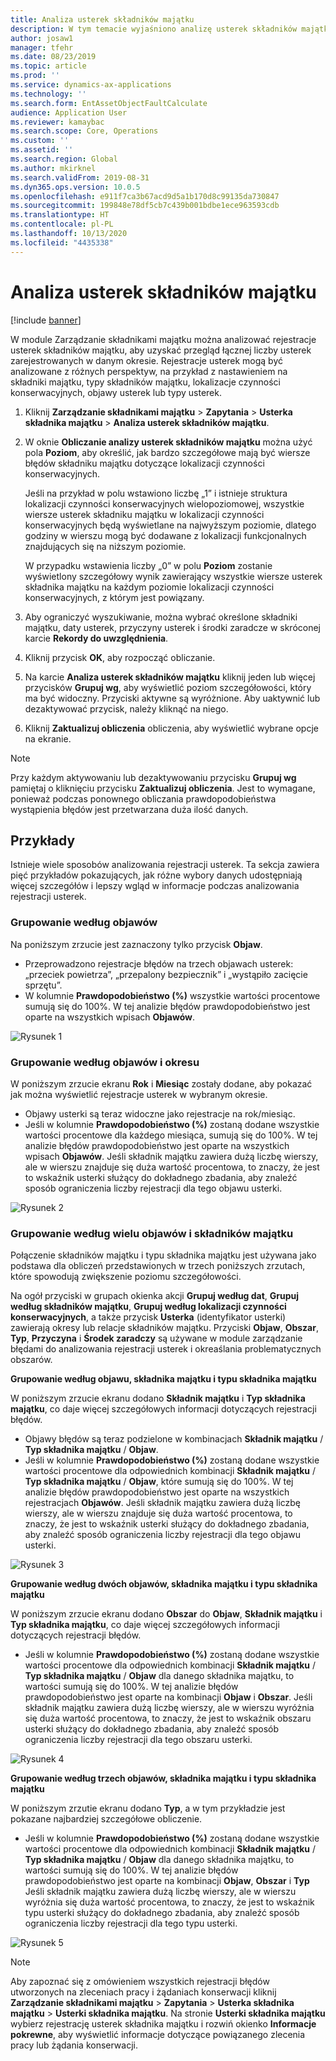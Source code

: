 ```yaml
---
title: Analiza usterek składników majątku
description: W tym temacie wyjaśniono analizę usterek składników majątku w module Zarządzanie składnikami majątku.
author: josaw1
manager: tfehr
ms.date: 08/23/2019
ms.topic: article
ms.prod: ''
ms.service: dynamics-ax-applications
ms.technology: ''
ms.search.form: EntAssetObjectFaultCalculate
audience: Application User
ms.reviewer: kamaybac
ms.search.scope: Core, Operations
ms.custom: ''
ms.assetid: ''
ms.search.region: Global
ms.author: mkirknel
ms.search.validFrom: 2019-08-31
ms.dyn365.ops.version: 10.0.5
ms.openlocfilehash: e911f7ca3b67acd9d5a1b170d8c99135da730847
ms.sourcegitcommit: 199848e78df5cb7c439b001bdbe1ece963593cdb
ms.translationtype: HT
ms.contentlocale: pl-PL
ms.lasthandoff: 10/13/2020
ms.locfileid: "4435338"
---
```

# <a name="asset-fault-analysis"></a>Analiza usterek składników majątku

[!include [banner](../../includes/banner.md)]

 

W module Zarządzanie składnikami majątku można analizować rejestracje usterek składników majątku, aby uzyskać przegląd łącznej liczby usterek zarejestrowanych w danym okresie. Rejestracje usterek mogą być analizowane z różnych perspektyw, na przykład z nastawieniem na składniki majątku, typy składników majątku, lokalizacje czynności konserwacyjnych, objawy usterek lub typy usterek.

1. Kliknij **Zarządzanie składnikami majątku** > **Zapytania** > **Usterka składnika majątku** > **Analiza usterek składników majątku**.

2. W oknie **Obliczanie analizy usterek składników majątku** można użyć pola **Poziom**, aby określić, jak bardzo szczegółowe mają być wiersze błędów składniku majątku dotyczące lokalizacji czynności konserwacyjnych. 

    Jeśli na przykład w polu wstawiono liczbę „1” i istnieje struktura lokalizacji czynności konserwacyjnych wielopoziomowej, wszystkie wiersze usterek składniku majątku w lokalizacji czynności konserwacyjnych będą wyświetlane na najwyższym poziomie, dlatego godziny w wierszu mogą być dodawane z lokalizacji funkcjonalnych znajdujących się na niższym poziomie. 
        
    W przypadku wstawienia liczby „0” w polu **Poziom** zostanie wyświetlony szczegółowy wynik zawierający wszystkie wiersze usterek składnika majątku na każdym poziomie lokalizacji czynności konserwacyjnych, z którym jest powiązany.

3. Aby ograniczyć wyszukiwanie, można wybrać określone składniki majątku, daty usterek, przyczyny usterek i środki zaradcze w skróconej karcie **Rekordy do uwzględnienia**.

4. Kliknij przycisk **OK**, aby rozpocząć obliczanie.

5. Na karcie **Analiza usterek składników majątku** kliknij jeden lub więcej przycisków **Grupuj wg**, aby wyświetlić poziom szczegółowości, który ma być widoczny. Przyciski aktywne są wyróżnione. Aby uaktywnić lub dezaktywować przycisk, należy kliknąć na niego.

6. Kliknij **Zaktualizuj obliczenia** obliczenia, aby wyświetlić wybrane opcje na ekranie. 

>[!NOTE]
>Przy każdym aktywowaniu lub dezaktywowaniu przycisku **Grupuj wg** pamiętaj o kliknięciu przycisku **Zaktualizuj obliczenia**. Jest to wymagane, ponieważ podczas ponownego obliczania prawdopodobieństwa wystąpienia błędów jest przetwarzana duża ilość danych.

## <a name="examples"></a>Przykłady

Istnieje wiele sposobów analizowania rejestracji usterek. Ta sekcja zawiera pięć przykładów pokazujących, jak różne wybory danych udostępniają więcej szczegółów i lepszy wgląd w informacje podczas analizowania rejestracji usterek.

### <a name="group-by-symptoms"></a>Grupowanie według objawów

Na poniższym zrzucie jest zaznaczony tylko przycisk **Objaw**.

- Przeprowadzono rejestracje błędów na trzech objawach usterek: „przeciek powietrza”, „przepalony bezpiecznik” i „wystąpiło zacięcie sprzętu”.  
- W kolumnie **Prawdopodobieństwo (%)** wszystkie wartości procentowe sumują się do 100%. W tej analizie błędów prawdopodobieństwo jest oparte na wszystkich wpisach **Objawów**.

![Rysunek 1](media/06-controlling-and-reporting.png)

### <a name="group-by-symptoms-and-time-period"></a>Grupowanie według objawów i okresu

W poniższym zrzucie ekranu **Rok** i **Miesiąc** zostały dodane, aby pokazać jak można wyświetlić rejestracje usterek w wybranym okresie.

- Objawy usterki są teraz widoczne jako rejestracje na rok/miesiąc.  
- Jeśli w kolumnie **Prawdopodobieństwo (%)** zostaną dodane wszystkie wartości procentowe dla każdego miesiąca, sumują się do 100%. W tej analizie błędów prawdopodobieństwo jest oparte na wszystkich wpisach **Objawów**. Jeśli składnik majątku zawiera dużą liczbę wierszy, ale w wierszu znajduje się duża wartość procentowa, to znaczy, że jest to wskaźnik usterki służący do dokładnego zbadania, aby znaleźć sposób ograniczenia liczby rejestracji dla tego objawu usterki.

![Rysunek 2](media/07-controlling-and-reporting.png)

### <a name="group-by-multiple-symptoms-and-assets"></a>Grupowanie według wielu objawów i składników majątku

Połączenie składników majątku i typu składnika majątku jest używana jako podstawa dla obliczeń przedstawionych w trzech poniższych zrzutach, które spowodują zwiększenie poziomu szczegółowości.  

Na ogół przyciski w grupach okienka akcji **Grupuj według dat**, **Grupuj według składników majątku**, **Grupuj według lokalizacji czynności konserwacyjnych**, a także przycisk **Usterka** (identyfikator usterki) zawierają okresy lub relacje składników majątku. Przyciski **Objaw**, **Obszar**, **Typ**, **Przyczyna** i **Środek zaradczy** są używane w module zarządzanie błędami do analizowania rejestracji usterek i okreaślania problematycznych obszarów.  

**Grupowanie według objawu, składnika majątku i typu składnika majątku**

W poniższym zrzucie ekranu dodano **Składnik majątku** i **Typ składnika majątku**, co daje więcej szczegółowych informacji dotyczących rejestracji błędów.

- Objawy błędów są teraz podzielone w kombinacjach **Składnik majątku** / **Typ składnika majątku** / **Objaw**.  
- Jeśli w kolumnie **Prawdopodobieństwo (%)** zostaną dodane wszystkie wartości procentowe dla odpowiednich kombinacji **Składnik majątku** / **Typ składnika majątku** / **Objaw**, które sumują się do 100%. W tej analizie błędów prawdopodobieństwo jest oparte na wszystkich rejestracjach **Objawów**. Jeśli składnik majątku zawiera dużą liczbę wierszy, ale w wierszu znajduje się duża wartość procentowa, to znaczy, że jest to wskaźnik usterki służący do dokładnego zbadania, aby znaleźć sposób ograniczenia liczby rejestracji dla tego objawu usterki.

![Rysunek 3](media/08-controlling-and-reporting.png)

**Grupowanie według dwóch objawów, składnika majątku i typu składnika majątku**

W poniższym zrzucie ekranu dodano **Obszar** do **Objaw**, **Składnik majątku** i **Typ składnika majątku**, co daje więcej szczegółowych informacji dotyczących rejestracji błędów.

- Jeśli w kolumnie **Prawdopodobieństwo (%)** zostaną dodane wszystkie wartości procentowe dla odpowiednich kombinacji **Składnik majątku** / **Typ składnika majątku** / **Objaw** dla danego składnika majątku, to wartości sumują się do 100%. W tej analizie błędów prawdopodobieństwo jest oparte na kombinacji **Objaw** i **Obszar**. Jeśli składnik majątku zawiera dużą liczbę wierszy, ale w wierszu wyróżnia się duża wartość procentowa, to znaczy, że jest to wskaźnik obszaru usterki służący do dokładnego zbadania, aby znaleźć sposób ograniczenia liczby rejestracji dla tego obszaru usterki.  

![Rysunek 4](media/09-controlling-and-reporting.png)

**Grupowanie według trzech objawów, składnika majątku i typu składnika majątku**

W poniższym zrzutie ekranu dodano **Typ**, a w tym przykładzie jest pokazane najbardziej szczegółowe obliczenie.
 
- Jeśli w kolumnie **Prawdopodobieństwo (%)** zostaną dodane wszystkie wartości procentowe dla odpowiednich kombinacji **Składnik majątku** / **Typ składnika majątku** / **Objaw** dla danego składnika majątku, to wartości sumują się do 100%. W tej analizie błędów prawdopodobieństwo jest oparte na kombinacji **Objaw**, **Obszar** i **Typ** Jeśli składnik majątku zawiera dużą liczbę wierszy, ale w wierszu wyróżnia się duża wartość procentowa, to znaczy, że jest to wskaźnik typu usterki służący do dokładnego zbadania, aby znaleźć sposób ograniczenia liczby rejestracji dla tego typu usterki.

![Rysunek 5](media/10-controlling-and-reporting.png)


>[!NOTE]
>Aby zapoznać się z omówieniem wszystkich rejestracji błędów utworzonych na zleceniach pracy i żądaniach konserwacji kliknij **Zarządzanie składnikami majątku** > **Zapytania** > **Usterka składnika majątku** > **Usterki składnika majątku**. Na stronie **Usterki składnika majątku** wybierz rejestrację usterek składnika majątku i rozwiń okienko **Informacje pokrewne**, aby wyświetlić informacje dotyczące powiązanego zlecenia pracy lub żądania konserwacji.

